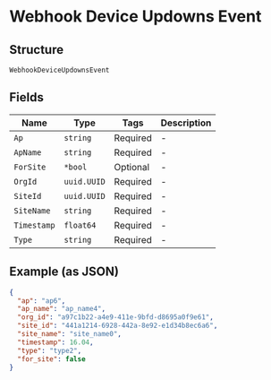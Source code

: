 
# Webhook Device Updowns Event

## Structure

`WebhookDeviceUpdownsEvent`

## Fields

| Name | Type | Tags | Description |
|  --- | --- | --- | --- |
| `Ap` | `string` | Required | - |
| `ApName` | `string` | Required | - |
| `ForSite` | `*bool` | Optional | - |
| `OrgId` | `uuid.UUID` | Required | - |
| `SiteId` | `uuid.UUID` | Required | - |
| `SiteName` | `string` | Required | - |
| `Timestamp` | `float64` | Required | - |
| `Type` | `string` | Required | - |

## Example (as JSON)

```json
{
  "ap": "ap6",
  "ap_name": "ap_name4",
  "org_id": "a97c1b22-a4e9-411e-9bfd-d8695a0f9e61",
  "site_id": "441a1214-6928-442a-8e92-e1d34b8ec6a6",
  "site_name": "site_name0",
  "timestamp": 16.04,
  "type": "type2",
  "for_site": false
}
```

